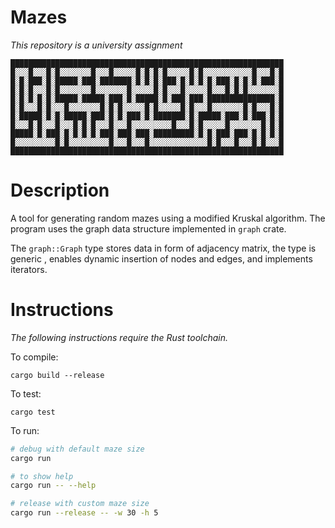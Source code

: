 # Mazes

_This repository is a university assignment_

```
█████████████████████████████████████████████████████████████
█░░░█░░░█░█░░░░░░░█░░░█░░░░░█░█░█░█░░░░░█░█░░░░░░░░░░░█░░░█░█
█░█░███░█░█████░███░███████░█░█░█░███░█░█░█░█░███░█░█░█░███░█
█░█░█░░░█░█░░░░░░░█░░░░░░░█░░░░░█░█░░░█░░░░░█░░░█░█░█░░░░░░░█
█░█░█░█░█░█████░█████░███░█░█████░█░███░███░███████████████░█
█░█░░░█░█░░░█░░░░░░░█░█░█░░░░░█░█░░░░░█░█░░░█░░░░░░░█░█░░░█░█
█░█████░█░█░█████░███░█░█░███░█░███████░█░█████░███░█░███░█░█
█░░░█░█░░░█░░░█░█░█░░░█░░░█░░░░░░░░░█░░░█░█░░░░░█░░░░░░░█░█░█
█████░█░███░█░█░█░█░███░███░███░█████████░█░█░███░███░█░█░█░█
█░░░░░░░░░█░█░░░░░░░░░█░░░█░░░█░░░░░░░░░░░░░█░█░░░█░░░█░█░░░█
█████████████████████████████████████████████████████████████
```

# Description

A tool for generating random mazes using a modified Kruskal algorithm.
The program uses the graph data structure implemented in `graph` crate.

The `graph::Graph` type stores data in form of adjacency matrix, the type is generic , enables dynamic insertion of nodes and edges, and implements iterators.

# Instructions

_The following instructions require the Rust toolchain._

To compile:

```
cargo build --release
```

To test:

```
cargo test
```

To run:

```sh
# debug with default maze size
cargo run

# to show help
cargo run -- --help

# release with custom maze size
cargo run --release -- -w 30 -h 5
```
